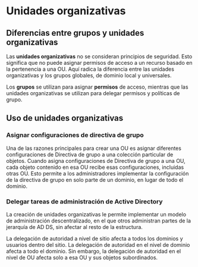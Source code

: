
# Unidades organizativas

## Diferencias entre grupos y unidades organizativas

Las **unidades organizativas** no se consideran principios de seguridad. Esto significa que no puede asignar permisos de acceso a un recurso basado en la pertenencia a una OU. Aquí radica la diferencia entre las unidades organizativas y los grupos globales, de dominio local y universales.

Los **grupos** se utilizan para asignar **permisos** de acceso, mientras que las unidades organizativas se utilizan para delegar permisos y políticas de grupo.

## Uso de unidades organizativas

### Asignar configuraciones de directiva de grupo

Una de las razones principales para crear una OU es asignar diferentes configuraciones de Directiva de grupo a una colección
particular de objetos. Cuando asigna configuraciones de Directiva de grupo a una OU, cada objeto contenido en esa OU recibe esas
configuraciones, incluidas otras OU. Esto permite a los administradores implementar la configuración de la directiva de grupo
en solo parte de un dominio, en lugar de todo el dominio.

### Delegar tareas de administración de Active Directory

La creación de unidades organizativas le permite implementar un modelo de administración descentralizado,
en el que otros administran partes de la jerarquía de AD DS, sin afectar al resto de la estructura.

La delegación de autoridad a nivel de sitio afecta a todos los dominios y usuarios dentro del sitio.
La delegación de autoridad en el nivel de dominio afecta a todo el dominio. Sin embargo, la delegación
de autoridad en el nivel de OU afecta solo a esa OU y sus objetos subordinados.

